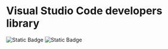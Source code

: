 # Visual Studio Code developers library

![Static Badge](https://img.shields.io/badge/liveriden-vscode-blue)
![Static Badge](https://img.shields.io/badge/shields.io-I_like-I_like)


